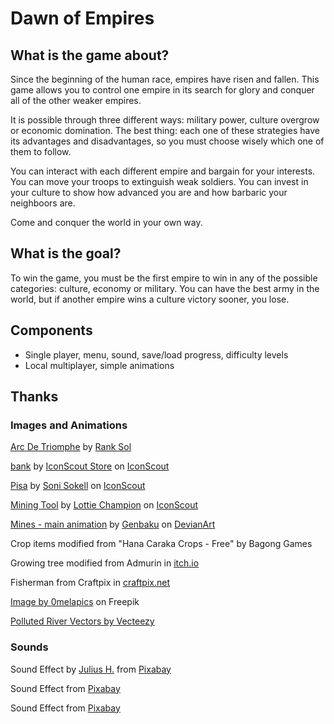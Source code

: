 # Dawn of Empires

## What is the game about?

Since the beginning of the human race, empires have risen and fallen. This game allows you to control one empire in its search for glory and conquer all of the other weaker empires.

It is possible through three different ways: military power, culture overgrow or economic domination. The best thing: each one of these strategies have its advantages and disadvantages, so you must choose wisely which one of them to follow.

You can interact with each different empire and bargain for your interests. You can move your troops to extinguish weak soldiers. You can invest in your culture to show how advanced you are and how barbaric your neighboors are.

Come and conquer the world in your own way.

## What is the **goal**?

To win the game, you must be the first empire to win in any of the possible categories: culture, economy or military. You can have the best army in the world, but if another empire wins a culture victory sooner, you lose.

## Components
- Single player, menu, sound, save/load progress, difficulty levels
- Local multiplayer, simple animations

## Thanks

### Images and Animations

<a href="https://iconscout.com/icons/arc-de-triomphe" class="text-underline font-size-sm" target="_blank">Arc De Triomphe</a> by <a href="https://iconscout.com/contributors/promotion-king" class="text-underline font-size-sm" target="_blank">Rank Sol</a>

<a href="https://iconscout.com/icons/bank" class="text-underline font-size-sm" target="_blank">bank</a> by <a href="https://iconscout.com/contributors/iconscout" class="text-underline font-size-sm">IconScout Store</a> on <a href="https://iconscout.com" class="text-underline font-size-sm">IconScout</a>

<a href="https://iconscout.com/icons/pisa" class="text-underline font-size-sm" target="_blank">Pisa</a> by <a href="https://iconscout.com/contributors/sonisokell" class="text-underline font-size-sm">Soni Sokell</a> on <a href="https://iconscout.com" class="text-underline font-size-sm">IconScout</a>

<a href="https://iconscout.com/lottie-animations/mining-tool" class="text-underline font-size-sm" target="_blank">Mining Tool</a> by <a href="https://iconscout.com/contributors/warishyy-naseer" class="text-underline font-size-sm">Lottie Champion</a> on <a href="https://iconscout.com" class="text-underline font-size-sm">IconScout</a>

<a href="https://www.deviantart.com/genbaku/art/Mines-main-animation-509725488" class="text-underline font-size-sm" target="_blank">Mines - main animation</a> by <a href="https://www.deviantart.com/genbaku/gallery" class="text-underline font-size-sm">Genbaku</a> on <a href="https://www.deviantart.com/" class="text-underline font-size-sm">DevianArt</a>

Crop items modified from "Hana Caraka Crops - Free" by Bagong Games

Growing tree modified from Admurin in [itch.io](https://admurin.itch.io/nature-trees)

Fisherman from Craftpix in [craftpix.net](https://craftpix.net/freebies/free-fishing-game-assets-pixel-art-pack/?utm_campaign=Website&utm_source=itch.io&utm_medium=public)

<a href="https://www.freepik.com/free-vector/different-wall-textures_959312.htm#query=pixel%20dirt&position=3&from_view=keyword&track=ais_user&uuid=8868f63b-cbb3-4917-b35c-283bb7f886f3">Image by 0melapics</a> on Freepik

<a href="https://www.vecteezy.com/free-vector/polluted-river">Polluted River Vectors by Vecteezy</a>

### Sounds

Sound Effect by <a href="https://pixabay.com/users/juliush-3921568/?utm_source=link-attribution&utm_medium=referral&utm_campaign=music&utm_content=8185">Julius H.</a> from <a href="https://pixabay.com//?utm_source=link-attribution&utm_medium=referral&utm_campaign=music&utm_content=8185">Pixabay</a>

Sound Effect from <a href="https://pixabay.com/?utm_source=link-attribution&utm_medium=referral&utm_campaign=music&utm_content=54150">Pixabay</a>

Sound Effect from <a href="https://pixabay.com/sound-effects/?utm_source=link-attribution&utm_medium=referral&utm_campaign=music&utm_content=48741">Pixabay</a>

